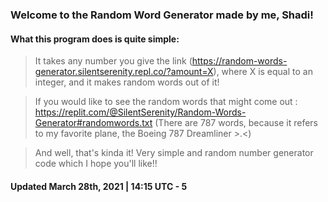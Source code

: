 ### Welcome to the Random Word Generator made by me, Shadi! 

#### What this program does is quite simple:

> It takes any number you give the link (https://random-words-generator.silentserenity.repl.co/?amount=X), where X is equal to an integer, and it makes random words out of it!

> If you would like to see the random words that might come out : https://replit.com/@SilentSerenity/Random-Words-Generator#randomwords.txt (There are 787 words, because it refers to my favorite plane, the Boeing 787 Dreamliner >.<)

> And well, that's kinda it! Very simple and random number generator code which I hope you'll like!!

#### Updated March 28th, 2021 | 14:15 UTC - 5